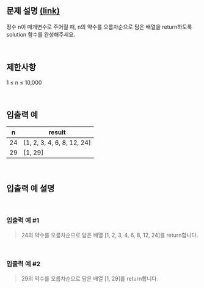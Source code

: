 ## 문제 설명 [(link)](https://school.programmers.co.kr/learn/courses/30/lessons/120897?language=javascript)

정수 n이 매개변수로 주어질 때, n의 약수를 오름차순으로 담은 배열을 return하도록 solution 함수를 완성해주세요.

<br>

## 제한사항

1 ≤ n ≤ 10,000

<br>

## 입출력 예

| n   | result                     |
| --- | -------------------------- |
| 24  | [1, 2, 3, 4, 6, 8, 12, 24] |
| 29  | [1, 29]                    |

<br>

## 입출력 예 설명

<br>

### 입출력 예 #1

> 24의 약수를 오름차순으로 담은 배열 [1, 2, 3, 4, 6, 8, 12, 24]를 return합니다.

<br>

### 입출력 예 #2

> 29의 약수를 오름차순으로 담은 배열 [1, 29]를 return합니다.
